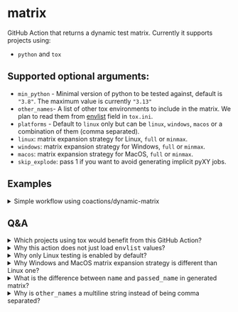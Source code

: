 # matrix

GitHub Action that returns a dynamic test matrix. Currently it supports
projects using:

- `python` and `tox`

## Supported optional arguments:

- `min_python` - Minimal version of python to be tested against, default is `"3.8"`. The maximum value is currently `"3.13"`
- `other_names`- A list of other tox environments to include in the matrix. We
  plan to read them from [envlist](https://tox.wiki/en/latest/config.html#envlist) field in `tox.ini`.
- `platforms` - Default to `linux` only but can be `linux`, `windows`, `macos`
  or a combination of them (comma separated).
- `linux`: matrix expansion strategy for Linux, `full` or `minmax`.
- `windows`: matrix expansion strategy for Windows, `full` or `minmax`.
- `macos`: matrix expansion strategy for MacOS, `full` or `minmax`.
- `skip_explode`: pass 1 if you want to avoid generating implicit pyXY jobs.

## Examples

<details><summary>Simple workflow using coactions/dynamic-matrix</summary><p>

```yaml
# .github/workflows/tox.yml (your workflow file)
---
jobs:
  pre: # <-- this runs before your real matrix job
    name: pre
    runs-on: ubuntu-24.04
    outputs:
      matrix: ${{ steps.generate_matrix.outputs.matrix }}
    steps:
      - name: Determine matrix
        id: generate_matrix
        uses: coactions/dynamic-matrix@v1
        with:
          other_names: |
            lint
            pkg

  build:
    name: ${{ matrix.name }}
    runs-on: ${{ matrix.os || 'ubuntu-24.04' }}
    needs: pre
    strategy: # this the magic part, entire matrix comes from pre job!
      matrix: ${{ fromJson(needs.pre.outputs.matrix) }}

    steps: # common steps used to test with tox
      - uses: actions/checkout@main
        with:
          fetch-depth: 0

      - name: Set up python ${{ matrix.python_version }}
        uses: actions/setup-python@v4
        with:
          python-version: ${{ matrix.python_version }}

      - name: Install tox
        run: |
          python -m pip install -U pip
          pip install tox

      - run: tox run -e ${{ matrix.passed_name }}
```

</p></details>

## Q&A

<details><summary>Which projects using tox would benefit from this GitHub Action?</summary><p>

If your tox [envlist](https://tox.wiki/en/latest/config.html#envlist) is simple, like `lint,packaging,py{36,37,38,39}` you are among the best candidates to make use of it as that is the primary usage case it covers. If you use environments combining multiple factors, you will need to specify them in `other_names` argument.

</p></details>

<details><summary>Why this action does not just load <tt>envlist</tt> values?</summary><p>

We plan to add support for this in the future but it might not be
as simple as one would assume. For historical reasons `envlist` do very often already include python versions instead of generic `py` entry or
they are outdated. The repository code is not available at the
time this action runs.

</p></details>

<details><summary>Why only Linux testing is enabled by default?</summary><p>

Linux runners are the fastest ones and many Python projects do not need to support platforms like Windows or macOS. That is why the default platform contains only lines. Still, you can enable all of them by specifying `platforms: linux,windows,macos` in the action arguments.

</p></details>

<details><summary>Why Windows and MacOS matrix expansion strategy is different than Linux one?</summary><p>

The defaults for macOS and Windows are `minmax` while for Linux is `full`. This limit resource usage low while still providing a good level of testing. If your pythons are `py38,py39,py310,py311` unless you specify `windows: full` you will see only two Windows based jobs in the generated matrix: py38 and py311.

</p></details>

<details><summary>What is the difference between <tt>name</tt> and <tt>passed_name</tt> in generated matrix?</summary><p>

`name` is aimed to be the job name displayed in GHA, while `passed_name` is the tox environment name. We did not name it `tox_env` because we plan to add support for other testing frameworks, which might use different
terminology.

</p></details>

<details><summary>Why is <tt>other_names</tt> a multiline string instead of being comma separated?</summary><p>

We wanted to allow users to chain (group) multiple tox environments in a single command like `tox run -e lint,packaging`, and this means that we
needed to allow users to use commas as part of a valid name, without
splitting on it.

</p></details>

